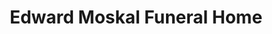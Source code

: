 ---
title: "Edward Moskal Funeral Home"
url: /johnstown/edward-moskal-funeral-home/
shop: Bestattungen
---